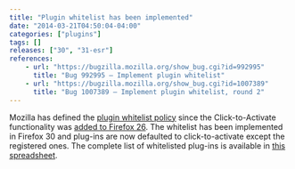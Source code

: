 ```yaml
---
title: "Plugin whitelist has been implemented"
date: "2014-03-21T04:50:04-04:00"
categories: ["plugins"]
tags: []
releases: ["30", "31-esr"]
references:
    - url: "https://bugzilla.mozilla.org/show_bug.cgi?id=992995"
      title: "Bug 992995 – Implement plugin whitelist"
    - url: "https://bugzilla.mozilla.org/show_bug.cgi?id=1007389"
      title: "Bug 1007389 – Implement plugin whitelist, round 2"
---
```

Mozilla has defined the [plugin whitelist policy](https://blog.mozilla.org/security/2014/02/28/update-on-plugin-activation/) since the Click-to-Activate functionality was [added to Firefox 26](https://www.fxsitecompat.dev/en-CA/docs/2013/java-is-now-defaulted-to-click-to-activate/). The whitelist has been implemented in Firefox 30 and plug-ins are now defaulted to click-to-activate except the registered ones. The complete list of whitelisted plug-ins is available in [this spreadsheet](https://docs.google.com/spreadsheets/d/19JIQiaS9mJgkKQ07ax2KH7syRCgxt2dCCxcBD56PiQc/edit?usp=sharing).
